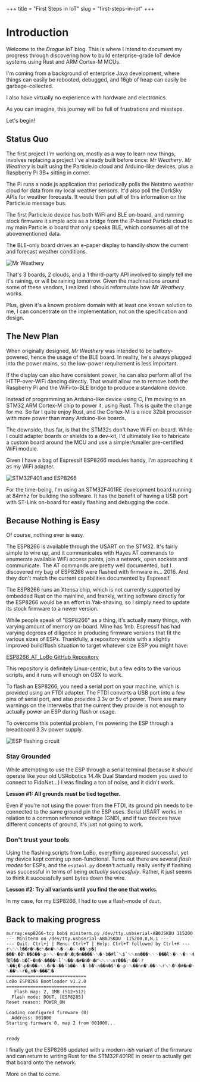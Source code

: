 +++
title = "First Steps in IoT"
slug = "first-steps-in-iot"
+++

# Introduction

Welcome to the _Drogue IoT_ blog. This is where I intend to document 
my progress through discovering how to build enterprise-grade IoT device
systems using Rust and ARM Cortex-M MCUs.

I'm coming from a background of enterprise Java development, where things
can easily be rebooted, debugged, and 16gb of heap can easily be garbage-collected.

I also have virtually no experience with hardware and electronics.

As you can imagine, this journey will be full of frustrations and missteps.

Let's begin!

## Status Quo

The first project I'm working on, mostly as a way to learn new things, involves
replacing a project I've already built before once: _Mr Weathery_.  _Mr Weathery_
is built using the Particle.io cloud and Arduino-like devices, plus a Raspberry Pi
3B+ sitting in corner. 

The Pi runs a node.js application that periodically polls the Netatmo weather cloud 
for data from my local weather sensors. It'd also poll the DarkSky APIs for weather
forecasts. It would then put all of this information on the Particle.io message bus.

The first Particle.io device has both WiFi and BLE on-board, and running stock firmware
it simple acts as a bridge from the IP-based Particle cloud to my main Particle.io board that
only speaks BLE, which consumes all of the abovementioned data.

The BLE-only board drives an e-paper display to handily show the current and forecast
weather conditions.

![Mr Weathery](/images/weathery-bare.png)

That's 3 boards, 2 clouds, and a 1 thirrd-party API involved to simply tell me it's raining,
or will be raining tomorrow. Given the machinations around some of these vendors, 
I realized I should reformulate how _Mr Weathery_ works.

Plus, given it's a known problem domain with at least one known solution to me,
I can concentrate on the implementation, not on the specification and design.

## The New Plan

When originally designed, _Mr Weathery_ was intended to be battery-powered, hence the
usage of the BLE board.  In reality, he's always plugged into the power mains, so the
low-power requirement is less important. 

If the display can also have consistent power, he can also perform all of the HTTP-over-WiFi 
dancing directly. That would allow me to remove both the Raspberry Pi and the 
WiFi-to-BLE bridge to produce a standalone device.

Instead of programming an Arduino-like device using C, I'm moving to an STM32 ARM Cortex-M
chip to power it, using Rust. This is quite the change for me. So far I quite enjoy Rust,
and the Cortex-M is a nice 32bit processor with more power than many Arduino-like boards.

The downside, thus far, is that the STM32s don't have WiFi on-board. While I could adapter boards
or shields to a dev-kit, I'd ultimately like to fabricate a custom board around the MCU and
use a simpler/smaller pre-certified WiFi module.

Given I have a bag of Espressif ESP8266 modules handy, I'm approaching it as my WiFi adapter.

![STM32F401 and ESP8266](/images/f401-esp8266.jpg)

For the time-being, I'm using an STM32F401RE development board running at 84mhz for 
building the software. It has the benefit of having a USB port with ST-Link on-board
for easily flashing and debugging the code.

## Because Nothing is Easy

Of course, nothing ever is easy.

The ESP8266 is available through the USART on the STM32. It's fairly simple to wire
up, and it communicates with Hayes AT commands to enumerate available WiFi access points,
join a network, open sockets and communicate.  The AT commands are pretty well documented,
but I discovered my bag of ESP8266 were flashed with firmware in... 2016.  And they don't
match the current capabilities documented by Espressif. 

The ESP8266 runs an Xtensa chip, which is not currently supported by embedded Rust on the 
mainline, and frankly, writing software directly for the ESP8266 would be an effort in 
Yak-shaving, so I simply need to update its stock firmware to a newer version.

While people speak of "ESP8266" as a thing, it's actually many things, with varying amount 
of memory on-board. Mine has 1mb. Espressif has had varying degrees of diligence in producing
firmware versions that fit the various sizes of ESPs. Thankfully, a repository exists with
a slightly improved build/flash situation to target whatever size ESP you might have:

[ESP8266_AT_LoBo GitHub Repository](https://github.com/loboris/ESP8266_AT_LoBo/)

This repository is definitely Linux-centric, but a few edits to the various scripts, and
it runs will enough on OSX to work.

To flash an ESP8266, you need a serial port on your machine, which is provided using
an FTDI adapter. The FTDI converts a USB port into a few pins of serial port, and also 
provides 3.3v or 5v of power. There are many warnings on the interwebs that the current 
they provide is not enough to actually power an ESP during flash or usage.

To overcome this potential problem, I'm powering the ESP through a breadboard 3.3v 
power supply.

![ESP flashing circuit](/images/esp-flash-circuit.jpeg)

### Stay Grounded

While attempting to use the ESP through a serial terminal (because it should operate
like your old USRobotics 14.4k Dual Standard modem you used to connect to FidoNet...)
I was finding a ton of noise, and it didn't work. 

**Lesson #1: All grounds must be tied together.**

Even if you're not using the power from the FTDI, its ground pin needs to be connected
to the same ground pin the ESP uses. Serial USART works in relation to a common reference 
voltage (GND), and if two devices have different concepts of ground, it's just not going to work.

### Don't trust your tools

Using the flashing scripts from LoBo, everything appeared successful, yet my device
kept coming up non-funcitonal. Turns out there are several _flash modes_ for ESPs, and
the `esptool.py` doesn't actually really verify if flashing was successful in terms of
being _actually successfuly_. Rather, it just seems to think it successfully sent bytes
down the wire.

**Lesson #2: Try all variants until you find the one that works.**

In my case, for my ESP8266, I had to use a flash-mode of `dout`. 

## Back to making progress

```
murray:esp8266-tcp bob$ miniterm.py /dev/tty.usbserial-AB0JSKDU 115200
--- Miniterm on /dev/tty.usbserial-AB0JSKDU  115200,8,N,1 ---
--- Quit: Ctrl+] | Menu: Ctrl+T | Help: Ctrl+T followed by Ctrl+H ---
r␘␂␀l��r�␀�c␂�n�␄␘�␌␘�␌␜��␜p�|���␀�8␂��ǒ��␜p␌␘␌�nn�␂�;�n����␌␛�␌b�#l`␛$`␛␄nn���␀␌␜���l␜�␌␟�␌␜�␌b�␄n��n�䎀l��␌b�ľ~�n�␃����␀l`␛��␒�#�n�␄�r␘␂␎␂nr���;␂��␌?␐��;�␂p�n��܀␌␜�r�␜��␜b��␌␜�␌b�␄n��n�$␏�␜p␌␘��nn�␃��␌␘r␘␂�␒�#�n�␄␏r␘␂␎␂nr���;␂��␌?␐��␂␎r�ےn�␄���߬�
==============================
LoBo ESP8266 Bootloader v1.2.0
==============================
   Flash map: 2, 1MB (512+512)
  Flash mode: DOUT, [ESP8285]
Reset reason: POWER_ON

Loading configured firmware (0)
  Address: 001000
Starting firmware 0, map 2 from 001000...


ready

```

I finally got the ESP8266 updated with a modern-ish variant of the firmware and
can return to writing Rust for the STM32F401RE in order to actually get that
board onto the network.

More on that to come.




